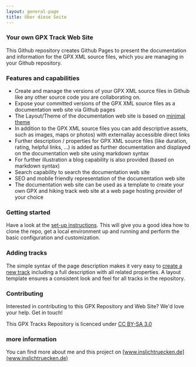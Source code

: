 ```yaml
---
layout: general-page
title: Über diese Seite
---
```


### Your own GPX Track Web Site

This Github repository creates Github Pages to present the documentation and information for the GPX XML source files, which you are managing in your Github repository.


### Features and capabilities

* Create and manage the versions of your GPX XML source files in Github like any other source code you are collaborating on.
* Expose your committed versions of the GPX XML source files as a documentation web site via Github pages
* The Layout/Theme of the documentation web site is based on [minimal theme](https://github.com/pages-themes/minimal)
* In addition to the GPX XML source files you can add descriptive assets, such as images, maps or photos) with externallay accessible direct links
* Further description / properties for GPX XML source files (like duration, rating, helpful links, ...) is added as further documentation and displayed on the documentation web site using markdown syntax
* For further illustration a blog capability is also provided (based on markdown syntax)
* Search capability to search the documentation web site 
* SEO and mobile friendly representation of the documentation web site 
* The documentation web site can be used as a template to create your own GPX and hiking track web site at a web page hosting provider of your choice


### Getting started

Have a look at the [set-up instructions](./general/set-up-instructions.html). This will give you a good idea how to clone the repo, get a local environment up and running and perform the basic configuration and customization.


### Adding tracks

The simple syntax of the page description makes it very easy to [create a new track](./general/how-to-add-tracks.html) including a full description with all related properties.
A layout template ensures a consistent look and feel for all tracks in the repository.


### Contributing

Interested in contributing to this GPX Repository and Web Site? We'd love your help. Get in touch!

This GPX Tracks Repository is licenced under [CC BY-SA 3.0](http://creativecommons.org/licenses/by-sa/3.0/>)


### more information

You can find more about me and this project on 
[www.inslichtruecken.de](www.inslichtruecken.de)




